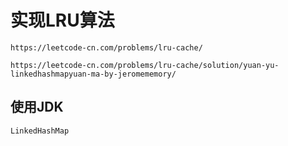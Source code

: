 # 实现LRU算法
~~~
https://leetcode-cn.com/problems/lru-cache/

https://leetcode-cn.com/problems/lru-cache/solution/yuan-yu-linkedhashmapyuan-ma-by-jeromememory/
~~~

## 使用JDK
~~~
LinkedHashMap
~~~

